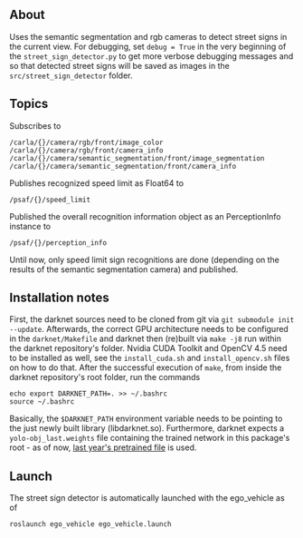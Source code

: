 ## About

Uses the semantic segmentation and rgb cameras to detect street signs in the current view.
For debugging, set `debug = True` in the very beginning of the `street_sign_detector.py` to get more verbose debugging messages and so that detected street signs will be saved as images in the `src/street_sign_detector` folder.

## Topics

Subscribes to
```
/carla/{}/camera/rgb/front/image_color
/carla/{}/camera/rgb/front/camera_info
/carla/{}/camera/semantic_segmentation/front/image_segmentation
/carla/{}/camera/semantic_segmentation/front/camera_info
```

Publishes recognized speed limit as Float64 to
```
/psaf/{}/speed_limit
```

Published the overall recognition information object as an PerceptionInfo instance to
```
/psaf/{}/perception_info
```

Until now, only speed limit sign recognitions are done (depending on the results of the semantic segmentation camera) and published.

## Installation notes

First, the darknet sources need to be cloned from git via `git submodule init --update`.
Afterwards, the correct GPU architecture needs to be configured in the `darknet/Makefile` and darknet then (re)built via `make -j8` run within the darknet repository's folder.
Nvidia CUDA Toolkit and OpenCV 4.5 need to be installed as well, see the `install_cuda.sh` and `install_opencv.sh` files on how to do that.
After the successful execution of `make`, from inside the darknet repository's root folder, run the commands
```
echo export DARKNET_PATH=. >> ~/.bashrc
source ~/.bashrc
```
Basically, the `$DARKNET_PATH` environment variable needs to be pointing to the just newly built library (libdarknet.so).
Furthermore, darknet expects a `yolo-obj_last.weights` file containing the trained network in this package's root - as of now, [last year's pretrained file](https://git.rz.uni-augsburg.de/luttkule/carla-praktikum-ws2019/-/blob/master/carla_object_recognition/yolo-obj_last.weights) is used.


## Launch

The street sign detector is automatically launched with the ego_vehicle as of
```
roslaunch ego_vehicle ego_vehicle.launch
```
